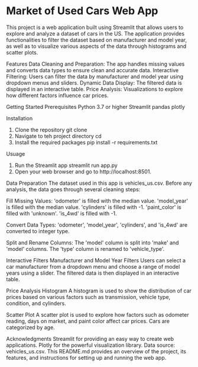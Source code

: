 # Market of Used Cars Web App
This project is a web application built using Streamlit that allows users to explore and analyze a dataset of cars in the US. The application provides functionalities to filter the dataset based on manufacturer and model year, as well as to visualize various aspects of the data through histograms and scatter plots.

Features
Data Cleaning and Preparation: The app handles missing values and converts data types to ensure clean and accurate data.
Interactive Filtering: Users can filter the data by manufacturer and model year using dropdown menus and sliders.
Dynamic Data Display: The filtered data is displayed in an interactive table.
Price Analysis: Visualizations to explore how different factors influence car prices.

Getting Started
Prerequisites
Python 3.7 or higher
Streamlit
pandas
plotly

Installation
1. Clone the repository
git clone <repository-url>
2. Navigate to teh project directory
cd <project-directory>
3. Install the required packages
pip install -r requirements.txt

Usuage
1. Run the Streamlit app
streamlit run app.py
2. Open your web browser and go to http://localhost:8501.

Data Preparation
The dataset used in this app is vehicles_us.csv. Before any analysis, the data goes through several cleaning steps:

Fill Missing Values:
'odometer' is filled with the median value.
'model_year' is filled with the median value.
'cylinders' is filled with -1.
'paint_color' is filled with 'unknown'.
'is_4wd' is filled with -1.

Convert Data Types:
'odometer', 'model_year', 'cylinders', and 'is_4wd' are converted to integer type.

Split and Rename Columns:
The 'model' column is split into 'make' and 'model' columns.
The 'type' column is renamed to 'vehicle_type'.

Interactive Filters
Manufacturer and Model Year Filters
Users can select a car manufacturer from a dropdown menu and choose a range of model years using a slider. The filtered data is then displayed in an interactive table.

Price Analysis
Histogram
A histogram is used to show the distribution of car prices based on various factors such as transmission, vehicle type, condition, and cylinders.

Scatter Plot
A scatter plot is used to explore how factors such as odometer reading, days on market, and paint color affect car prices. Cars are categorized by age.

Acknowledgments
Streamlit for providing an easy way to create web applications.
Plotly for the powerful visualization library.
Data source: vehicles_us.csv.
This README.md provides an overview of the project, its features, and instructions for setting up and running the web app.